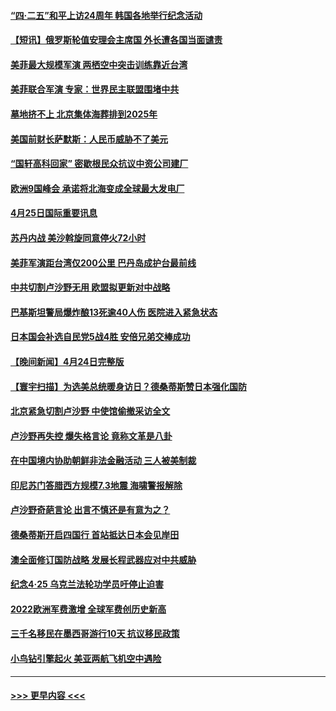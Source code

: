 #### [“四·二五”和平上访24周年 韩国各地举行纪念活动](../pages/prog202/a103698793.md?t=04260343) 
#### [【短讯】俄罗斯轮值安理会主席国 外长遭各国当面谴责](../pages/prog202/a103698792.md?t=04260343) 
#### [美菲最大规模军演 两栖空中突击训练靠近台湾](../pages/prog202/a103698790.md?t=04260343) 
#### [美菲联合军演 专家：世界民主联盟围堵中共](../pages/prog202/a103698801.md?t=04260343) 
#### [墓地挤不上 北京集体海葬排到2025年](../pages/prog202/a103698572.md?t=04260343) 
#### [美国前财长萨默斯：人民币威胁不了美元](../pages/prog202/a103698583.md?t=04260343) 
#### [“国轩高科回家” 密歇根民众抗议中资公司建厂](../pages/prog202/a103698578.md?t=04260343) 
#### [欧洲9国峰会 承诺将北海变成全球最大发电厂](../pages/prog202/a103698558.md?t=04260343) 
#### [4月25日国际重要讯息](../pages/prog202/a103698557.md?t=04260343) 
#### [苏丹内战 美沙斡旋同意停火72小时](../pages/prog202/a103698538.md?t=04260343) 
#### [美菲军演距台湾仅200公里 巴丹岛成护台最前线](../pages/prog202/a103698522.md?t=04260343) 
#### [中共切割卢沙野无用 欧盟拟更新对中战略](../pages/prog202/a103698490.md?t=04260343) 
#### [巴基斯坦警局爆炸酿13死逾40人伤 医院进入紧急状态](../pages/prog202/a103698486.md?t=04260343) 
#### [日本国会补选自民党5战4胜 安倍兄弟交棒成功](../pages/prog202/a103698483.md?t=04260343) 
#### [【晚间新闻】4月24日完整版](../pages/prog202/a103698363.md?t=04260343) 
#### [【寰宇扫描】为选美总统暖身访日？德桑蒂斯赞日本强化国防](../pages/prog202/a103698401.md?t=04260343) 
#### [北京紧急切割卢沙野 中使馆偷撤采访全文](../pages/prog202/a103698353.md?t=04260343) 
#### [卢沙野再失控 爆失格言论 竟称文革是八卦](../pages/prog202/a103698399.md?t=04260343) 
#### [在中国境内协助朝鲜非法金融活动 三人被美制裁](../pages/prog202/a103698342.md?t=04260343) 
#### [印尼苏门答腊西方规模7.3地震 海啸警报解除](../pages/prog202/a103698323.md?t=04260343) 
#### [卢沙野奇葩言论 出言不慎还是有意为之？](../pages/prog202/a103698253.md?t=04260343) 
#### [德桑蒂斯开启四国行 首站抵达日本会见岸田](../pages/prog202/a103698246.md?t=04260343) 
#### [澳全面修订国防战略 发展长程武器应对中共威胁](../pages/prog202/a103698247.md?t=04260343) 
#### [纪念4‧25 乌克兰法轮功学员吁停止迫害](../pages/prog202/a103698249.md?t=04260343) 
#### [2022欧洲军费激增 全球军费创历史新高](../pages/prog202/a103698245.md?t=04260343) 
#### [三千名移民在墨西哥游行10天 抗议移民政策](../pages/prog202/a103698218.md?t=04260343) 
#### [小鸟钻引擎起火 美亚两航飞机空中遇险](../pages/prog202/a103698205.md?t=04260343) 

----
#### [ >>> 更早内容 <<< ](../indexes/prog202-earlier.md)

